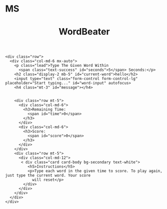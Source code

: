 # MS
<!DOCTYPE html>
<html lang="en">

<head>
  <meta charset="UTF-8">
  <meta name="viewport" content="width=device-width, initial-scale=1.0">
  <meta http-equiv="X-UA-Compatible" content="ie=edge">
  <title>WordBeater</title>
  <link rel="stylesheet" href="https://stackpath.bootstrapcdn.com/bootstrap/4.1.3/css/bootstrap.min.css" integrity="sha384-MCw98/SFnGE8fJT3GXwEOngsV7Zt27NXFoaoApmYm81iuXoPkFOJwJ8ERdknLPMO"
    crossorigin="anonymous">
</head>

<body class="bg-light text-black">
  <header>
    <h1>WordBeater</h1>
  </header>
  <div class="container text-center">

    
    <div class="row">
      <div class="col-md-6 mx-auto">
        <p class="lead">Type The Given Word Within
          <span class="text-success" id="seconds">5</span> Seconds:</p>
        <h2 class="display-2 mb-5" id="current-word">hello</h2>
        <input type="text" class="form-control form-control-lg" placeholder="Start typing..." id="word-input" autofocus>
        <h4 class="mt-3" id="message"></h4>

       
        <div class="row mt-5">
          <div class="col-md-6">
            <h3>Remaining Time:
              <span id="time">0</span>
            </h3>
          </div>
          <div class="col-md-6">
            <h3>Score:
              <span id="score">0</span>
            </h3>
          </div>
        </div>
        <div class="row mt-5">
          <div class="col-md-12">
           < div class="card card-body bg-secondary text-white">
              <h5>Instructions</h5>
              <p>Type each word in the given time to score. To play again, just type the current word. Your score
                will reset</p>
            </div>
          </div>
        </div>
      </div>
    </div>
  </div>

  <script src="main.js"></script>
</body>

</html>
